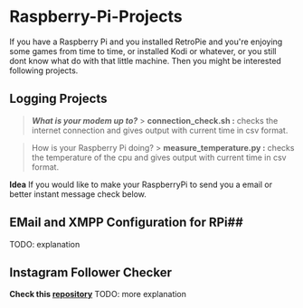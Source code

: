 # Raspberry-Pi-Projects

If you have a Raspberry Pi and you installed RetroPie and you're enjoying some games from time to time, or installed Kodi or whatever, or you still dont know what do with that little machine. Then you might be interested following projects.

## Logging Projects
> ***What is your modem up to?***
    > **connection_check.sh :** checks the internet connection and gives output with current time in csv format.

> How is your Raspberry Pi doing?
    > **measure_temperature.py :** checks the temperature of the cpu and gives output with current time in csv format.

**Idea** If you would like to make your RaspberryPi to send you a email or better instant message check below.
## EMail and XMPP Configuration for RPi##
TODO: explanation

## Instagram Follower Checker


**Check this [repository][apoptu]**
TODO: more explanation


[//]: # (These are reference links used in the body of this note and get stripped out when the markdown processor does its job. There is no need to format nicely because it shouldn't be seen. Thanks SO - http://stackoverflow.com/questions/4823468/store-comments-in-markdown-syntax)


   [apoptu]: <https://github.com/ozkc/apodtu>
